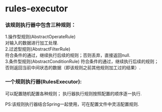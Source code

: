 # rules-executor

<h3>该规则执行器中包含三种规则：</h3>
1.操作型规则(AbstractOperateRule)<br>
对输入的数据进行加工处理.<br>
2.过滤型规则(AbstractFilterRule)<br>
符合条件的通过，继续执行后续的规则；否则丢弃，直接返回null.<br>
3.条件型规则(AbstractConditionRule)
符合条件的通过，继续执行后续的规则；否则返回当前中间状态的数据（即该规则之前其他规则加工过的结果）.<br>
<p>
<p>
<h3>一个规则执行器(RulesExecutor):</h3>
可以配置随机配置各种规则；
执行器执行规则按照配置的顺序逐一执行.
<p>
<p>
PS:该规则执行器结合Spring一起使用，可在配置文件中灵活配置规则.